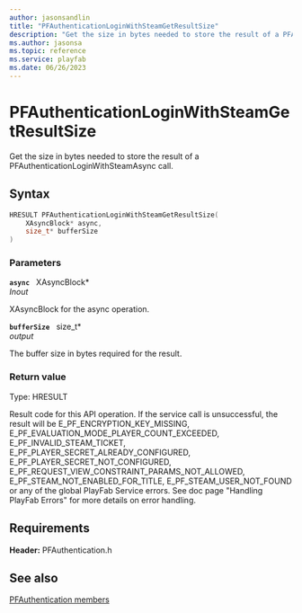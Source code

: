 ```yaml
---
author: jasonsandlin
title: "PFAuthenticationLoginWithSteamGetResultSize"
description: "Get the size in bytes needed to store the result of a PFAuthenticationLoginWithSteamAsync call."
ms.author: jasonsa
ms.topic: reference
ms.service: playfab
ms.date: 06/26/2023
---
```


# PFAuthenticationLoginWithSteamGetResultSize  

Get the size in bytes needed to store the result of a PFAuthenticationLoginWithSteamAsync call.  

## Syntax  
  
```cpp
HRESULT PFAuthenticationLoginWithSteamGetResultSize(  
    XAsyncBlock* async,  
    size_t* bufferSize  
)  
```  
  
### Parameters  
  
**`async`** &nbsp; XAsyncBlock*  
*_Inout_*  
  
XAsyncBlock for the async operation.  
  
**`bufferSize`** &nbsp; size_t*  
*output*  
  
The buffer size in bytes required for the result.  
  
  
### Return value
Type: HRESULT
  
Result code for this API operation. If the service call is unsuccessful, the result will be E_PF_ENCRYPTION_KEY_MISSING, E_PF_EVALUATION_MODE_PLAYER_COUNT_EXCEEDED, E_PF_INVALID_STEAM_TICKET, E_PF_PLAYER_SECRET_ALREADY_CONFIGURED, E_PF_PLAYER_SECRET_NOT_CONFIGURED, E_PF_REQUEST_VIEW_CONSTRAINT_PARAMS_NOT_ALLOWED, E_PF_STEAM_NOT_ENABLED_FOR_TITLE, E_PF_STEAM_USER_NOT_FOUND or any of the global PlayFab Service errors. See doc page "Handling PlayFab Errors" for more details on error handling.
  
  
## Requirements  
  
**Header:** PFAuthentication.h
  
## See also  
[PFAuthentication members](../pfauthentication_members.md)  

  
  
